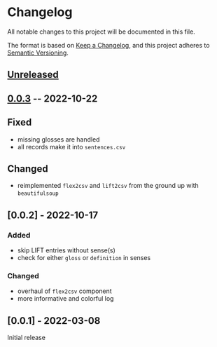 # Changelog
All notable changes to this project will be documented in this file.

The format is based on [Keep a Changelog](https://keepachangelog.com/en/1.0.0/),
and this project adheres to [Semantic Versioning](https://semver.org/spec/v2.0.0.html).

## [Unreleased]

## [0.0.3] -- 2022-10-22

## Fixed
* missing glosses are handled
* all records make it into `sentences.csv`

## Changed
* reimplemented `flex2csv` and `lift2csv` from the ground up with `beautifulsoup`

## [0.0.2] - 2022-10-17

### Added
* skip LIFT entries without sense(s)
* check for either `gloss` or `definition` in senses

### Changed
* overhaul of `flex2csv` component
* more informative and colorful log

## [0.0.1] - 2022-03-08

Initial release

[Unreleased]: https://github.com/fmatter/cldflex/compare/0.0.3...HEAD
[0.0.3]: https://github.com/fmatter/cldflex/releases/tag/v0.0.3
[0.0.3]: https://github.com/fmatter/cldflex/releases/tag/v0.0.2